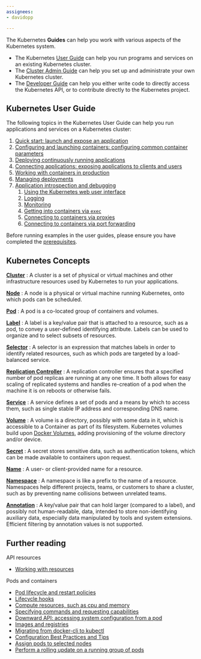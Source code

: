 ```yaml
---
assignees:
- davidopp

---
```


The Kubernetes **Guides** can help you work with various aspects of the Kubernetes system.

* The Kubernetes [User Guide](#user-guide-internal) can help you run programs and services on an existing Kubernetes cluster.
* The [Cluster Admin Guide](/docs/admin/) can help you set up and administrate your own Kubernetes cluster. 
* The [Developer Guide](https://github.com/kubernetes/kubernetes/tree/{{page.githubbranch}}/docs/devel) can help you either write code to directly access the Kubernetes API, or to contribute directly to the Kubernetes project.

## <a name="user-guide-internal"></a>Kubernetes User Guide

The following topics in the Kubernetes User Guide can help you run applications and services on a Kubernetes cluster:

1. [Quick start: launch and expose an application](/docs/user-guide/quick-start/)
1. [Configuring and launching containers: configuring common container parameters](/docs/user-guide/configuring-containers/)
1. [Deploying continuously running applications](/docs/user-guide/deploying-applications/)
1. [Connecting applications: exposing applications to clients and users](/docs/user-guide/connecting-applications/)
1. [Working with containers in production](/docs/user-guide/production-pods/)
1. [Managing deployments](/docs/user-guide/managing-deployments/)
1. [Application introspection and debugging](/docs/user-guide/introspection-and-debugging/)
    1. [Using the Kubernetes web user interface](/docs/user-guide/ui/)
    1. [Logging](/docs/user-guide/logging/)
    1. [Monitoring](/docs/user-guide/monitoring/)
    1. [Getting into containers via `exec`](/docs/user-guide/getting-into-containers/)
    1. [Connecting to containers via proxies](/docs/user-guide/connecting-to-applications-proxy/)
    1. [Connecting to containers via port forwarding](/docs/user-guide/connecting-to-applications-port-forward/)

Before running examples in the user guides, please ensure you have completed the [prerequisites](/docs/user-guide/prereqs/).

## Kubernetes Concepts

[**Cluster**](/docs/admin/)
: A cluster is a set of physical or virtual machines and other infrastructure resources used by Kubernetes to run your applications.

[**Node**](/docs/admin/node/)
: A node is a physical or virtual machine running Kubernetes, onto which pods can be scheduled.

[**Pod**](/docs/user-guide/pods/)
: A pod is a co-located group of containers and volumes.

[**Label**](/docs/user-guide/labels/)
: A label is a key/value pair that is attached to a resource, such as a pod, to convey a user-defined identifying attribute. Labels can be used to organize and to select subsets of resources.

[**Selector**](/docs/user-guide/labels/#label-selectors)
: A selector is an expression that matches labels in order to identify related resources, such as which pods are targeted by a load-balanced service.

[**Replication Controller**](/docs/user-guide/replication-controller/)
: A replication controller ensures that a specified number of pod replicas are running at any one time. It both allows for easy scaling of replicated systems and handles re-creation of a pod when the machine it is on reboots or otherwise fails.

[**Service**](/docs/user-guide/services/)
: A service defines a set of pods and a means by which to access them, such as single stable IP address and corresponding DNS name.

[**Volume**](/docs/user-guide/volumes/)
: A volume is a directory, possibly with some data in it, which is accessible to a Container as part of its filesystem.  Kubernetes volumes build upon [Docker Volumes](https://docs.docker.com/userguide/dockervolumes/), adding provisioning of the volume directory and/or device.

[**Secret**](/docs/user-guide/secrets/)
: A secret stores sensitive data, such as authentication tokens, which can be made available to containers upon request.

[**Name**](/docs/user-guide/identifiers/)
: A user- or client-provided name for a resource.

[**Namespace**](/docs/user-guide/namespaces/)
: A namespace is like a prefix to the name of a resource. Namespaces help different projects, teams, or customers to share a cluster, such as by preventing name collisions between unrelated teams.

[**Annotation**](/docs/user-guide/annotations/)
: A key/value pair that can hold larger (compared to a label), and possibly not human-readable, data, intended to store non-identifying auxiliary data, especially data manipulated by tools and system extensions.  Efficient filtering by annotation values is not supported.

## Further reading

API resources

  * [Working with resources](/docs/user-guide/working-with-resources/)

Pods and containers

  * [Pod lifecycle and restart policies](/docs/user-guide/pod-states/)
  * [Lifecycle hooks](/docs/user-guide/container-environment/)
  * [Compute resources, such as cpu and memory](/docs/user-guide/compute-resources/)
  * [Specifying commands and requesting capabilities](/docs/user-guide/containers/)
  * [Downward API: accessing system configuration from a pod](/docs/user-guide/downward-api/)
  * [Images and registries](/docs/user-guide/images/)
  * [Migrating from docker-cli to kubectl](/docs/user-guide/docker-cli-to-kubectl/)
  * [Configuration Best Practices and Tips](/docs/user-guide/config-best-practices/)
  * [Assign pods to selected nodes](/docs/user-guide/node-selection/)
  * [Perform a rolling update on a running group of pods](/docs/user-guide/update-demo/)
